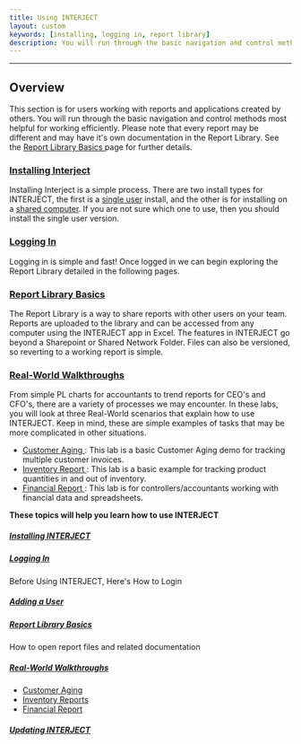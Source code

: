 ```yaml
---
title: Using INTERJECT
layout: custom
keywords: [installing, logging in, report library]
description: You will run through the basic navigation and control methods most helpful for working efficiently. Please note that every report may be different and may have it's own documentation in the Report Library. 
---
```

* * *

##  **Overview**

This section is for users working with reports and applications created by others. You will run through the basic navigation and control methods most helpful for working efficiently. Please note that every report may be different and may have it's own documentation in the Report Library. See the [ Report Library Basics ](/wAbout/Report-Library-Basics.html) page for further details. 

###  [ Installing Interject ](/wAbout/SingleUser.html)

Installing Interject is a simple process. There are two install types for INTERJECT, the first is a [single user](/wAbout/SingleUser.html) install, and the other is for installing on a [shared computer](/wAbout/SharedComputer.html). If you are not sure which one to use, then you should install the single user version.

###  [ Logging In ](/wAbout/Logging-In.html)

Logging in is simple and fast! Once logged in we can begin exploring the Report Library detailed in the following pages. 

###  [ Report Library Basics ](/wAbout/Report-Library-Basics.html)

The Report Library is a way to share reports with other users on your team. Reports are uploaded to the library and can be accessed from any computer using the INTERJECT app in Excel. The features in INTERJECT go beyond a Sharepoint or Shared Network Folder. Files can also be versioned, so reverting to a working report is simple. 

###  [ Real-World Walkthroughs ](/wAbout/Real-World-Walkthroughs.html)

From simple PL charts for accountants to trend reports for CEO's and CFO's, there are a variety of processes we may encounter. In these labs, you will look at three Real-World scenarios that explain how to use INTERJECT. Keep in mind, these are simple examples of tasks that may be more complicated in other situations. 

  * [ Customer Aging ](/wAbout/Customer-Aging.html) : This lab is a basic Customer Aging demo for tracking multiple customer invoices. 
  * [ Inventory Report ](/wAbout/Inventory-Reports.html) : This lab is a basic example for tracking product quantities in and out of inventory. 
  * [ Financial Report ](/wAbout/Financial-Report.html) : This lab is for controllers/accountants working with financial data and spreadsheets. 



**These topics will help you learn how to use INTERJECT**

#####  [ Installing INTERJECT ](/wAbout/Installing-INTERJECT.html)

#####  [ Logging In ](/wAbout/Logging-In.html)

Before Using INTERJECT, Here's How to Login 

#####  [ Adding a User ](/wAbout/Adding-a-User.html)

#####  [ Report Library Basics ](/wAbout/Report-Library-Basics.html)

How to open report files and related documentation 

#####  [ Real-World Walkthroughs ](/wAbout/Real-World-Walkthroughs.html)

  * [ Customer Aging ](Customer-Aging.html)
  * [ Inventory Reports ](Inventory-Reports.html)
  * [ Financial Report ](Financial-Report.html)



#####  [ Updating INTERJECT ](/wAbout/Updating-INTERJECT.html)
    
    
      
    
